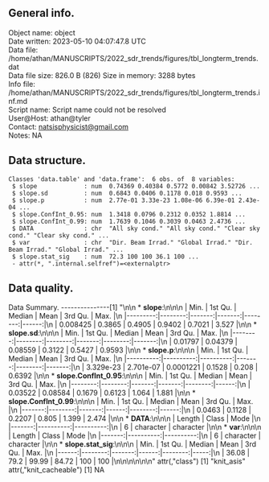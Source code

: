 <!-- This is a markdown file. -->


 General info.
---------------

Object name:    object      
Date written:   2023-05-10 04:07:47.8 UTC  
Data file:      /home/athan/MANUSCRIPTS/2022_sdr_trends/figures/tbl_longterm_trends.dat      
Data file size: 826.0 B (826) 
Size in memory: 3288 bytes      
Info file:      /home/athan/MANUSCRIPTS/2022_sdr_trends/figures/tbl_longterm_trends.inf.md      
Script name:    Script name could not be resolved      
User@Host:      athan@tyler   
Contact:        <natsisphysicist@gmail.com>      
Notes:          NA      


 Data structure.
-----------------

```
Classes 'data.table' and 'data.frame':	6 obs. of  8 variables:
 $ slope             : num  0.74369 0.40384 0.5772 0.00842 3.52726 ...
 $ slope.sd          : num  0.6843 0.0406 0.1178 0.018 0.9593 ...
 $ slope.p           : num  2.77e-01 3.33e-23 1.08e-06 6.39e-01 2.43e-04 ...
 $ slope.ConfInt_0.95: num  1.3418 0.0796 0.2312 0.0352 1.8814 ...
 $ slope.ConfInt_0.99: num  1.7639 0.1046 0.3039 0.0463 2.4736 ...
 $ DATA              : chr  "All sky cond." "All sky cond." "Clear sky cond." "Clear sky cond." ...
 $ var               : chr  "Dir. Beam Irrad." "Global Irrad." "Dir. Beam Irrad." "Global Irrad." ...
 $ slope.stat_sig    : num  72.3 100 100 36.1 100 ...
 - attr(*, ".internal.selfref")=<externalptr> 
```


 Data quality.
---------------
 Data Summary.
---------------[1] "\n\n  * **slope**:\n\n\n    |     Min. | 1st Qu. | Median |   Mean | 3rd Qu. |  Max. |\n    |---------:|--------:|-------:|-------:|--------:|------:|\n    | 0.008425 |  0.3865 | 0.4905 | 0.9402 |  0.7021 | 3.527 |\n\n  * **slope.sd**:\n\n\n    |    Min. | 1st Qu. |  Median |   Mean | 3rd Qu. |   Max. |\n    |--------:|--------:|--------:|-------:|--------:|-------:|\n    | 0.01797 | 0.04379 | 0.08559 | 0.3122 |  0.5427 | 0.9593 |\n\n  * **slope.p**:\n\n\n    |      Min. |   1st Qu. |    Median |   Mean | 3rd Qu. |   Max. |\n    |----------:|----------:|----------:|-------:|--------:|-------:|\n    | 3.329e-23 | 2.701e-07 | 0.0001221 | 0.1528 |   0.208 | 0.6392 |\n\n  * **slope.ConfInt_0.95**:\n\n\n    |    Min. | 1st Qu. | Median |   Mean | 3rd Qu. |  Max. |\n    |--------:|--------:|-------:|-------:|--------:|------:|\n    | 0.03522 | 0.08584 | 0.1679 | 0.6123 |   1.064 | 1.881 |\n\n  * **slope.ConfInt_0.99**:\n\n\n    |   Min. | 1st Qu. | Median |  Mean | 3rd Qu. |  Max. |\n    |-------:|--------:|-------:|------:|--------:|------:|\n    | 0.0463 |  0.1128 | 0.2207 | 0.805 |   1.399 | 2.474 |\n\n  * **DATA**:\n\n\n    | Length |     Class |      Mode |\n    |-------:|----------:|----------:|\n    |      6 | character | character |\n\n  * **var**:\n\n\n    | Length |     Class |      Mode |\n    |-------:|----------:|----------:|\n    |      6 | character | character |\n\n  * **slope.stat_sig**:\n\n\n    |  Min. | 1st Qu. | Median |  Mean | 3rd Qu. | Max. |\n    |------:|--------:|-------:|------:|--------:|-----:|\n    | 36.08 |    79.2 |  99.99 | 84.72 |     100 |  100 |\n\n\n<!-- end of list -->\n\n\n"
attr(,"class")
[1] "knit_asis"
attr(,"knit_cacheable")
[1] NA
